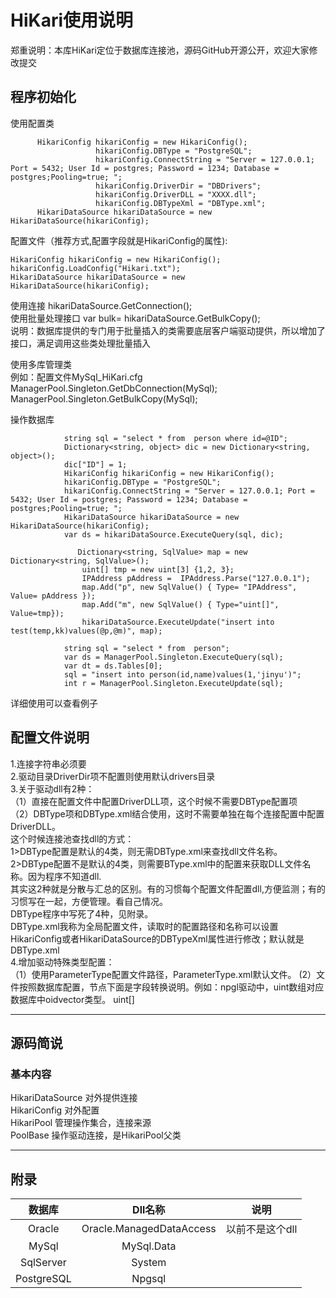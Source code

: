    # HiKari使用说明 
郑重说明：本库HiKari定位于数据库连接池，源码GitHub开源公开，欢迎大家修改提交  
## 程序初始化
使用配置类
```
      HikariConfig hikariConfig = new HikariConfig();
                   hikariConfig.DBType = "PostgreSQL";
                   hikariConfig.ConnectString = "Server = 127.0.0.1; Port = 5432; User Id = postgres; Password = 1234; Database = postgres;Pooling=true; ";
                   hikariConfig.DriverDir = "DBDrivers";
                   hikariConfig.DriverDLL = "XXXX.dll";
                   hikariConfig.DBTypeXml = "DBType.xml";
      HikariDataSource hikariDataSource = new HikariDataSource(hikariConfig);
```

配置文件（推荐方式,配置字段就是HikariConfig的属性):

```
HikariConfig hikariConfig = new HikariConfig();
hikariConfig.LoadConfig("Hikari.txt");
HikariDataSource hikariDataSource = new HikariDataSource(hikariConfig);

```
使用连接
hikariDataSource.GetConnection();  
使用批量处理接口
var bulk= hikariDataSource.GetBulkCopy();  
说明：数据库提供的专门用于批量插入的类需要底层客户端驱动提供，所以增加了接口，满足调用这些类处理批量插入  

使用多库管理类  
例如：配置文件MySql_HiKari.cfg    
ManagerPool.Singleton.GetDbConnection(MySql);   
ManagerPool.Singleton.GetBulkCopy(MySql);   

操作数据库
```
            string sql = "select * from  person where id=@ID";  
            Dictionary<string, object> dic = new Dictionary<string, object>();  
            dic["ID"] = 1;  
            HikariConfig hikariConfig = new HikariConfig();  
            hikariConfig.DBType = "PostgreSQL";  
            hikariConfig.ConnectString = "Server = 127.0.0.1; Port = 5432; User Id = postgres; Password = 1234; Database = postgres;Pooling=true; ";  
            HikariDataSource hikariDataSource = new HikariDataSource(hikariConfig);  
            var ds = hikariDataSource.ExecuteQuery(sql, dic);  

               Dictionary<string, SqlValue> map = new Dictionary<string, SqlValue>();    
                uint[] tmp = new uint[3] {1,2, 3};
                IPAddress pAddress =  IPAddress.Parse("127.0.0.1");
                map.Add("p", new SqlValue() { Type= "IPAddress", Value= pAddress });
                map.Add("m", new SqlValue() { Type="uint[]", Value=tmp});
                hikariDataSource.ExecuteUpdate("insert into test(temp,kk)values(@p,@m)", map);

```

```
            string sql = "select * from  person";  
            var ds = ManagerPool.Singleton.ExecuteQuery(sql);  
            var dt = ds.Tables[0];  
            sql = "insert into person(id,name)values(1,'jinyu')";  
            int r = ManagerPool.Singleton.ExecuteUpdate(sql);   

```
 
		
详细使用可以查看例子   

## 配置文件说明
1.连接字符串必须要  
2.驱动目录DriverDir项不配置则使用默认drivers目录  
3.关于驱动dll有2种：  
  （1）直接在配置文件中配置DriverDLL项，这个时候不需要DBType配置项  
  （2）DBType项和DBType.xml结合使用，这时不需要单独在每个连接配置中配置DriverDLL。  
      这个时候连接池查找dll的方式：  
      1>DBType配置是默认的4类，则无需DBType.xml来查找dll文件名称。  
      2>DBType配置不是默认的4类，则需要BType.xml中的配置来获取DLL文件名称。因为程序不知道dll.  
       其实这2种就是分散与汇总的区别。有的习惯每个配置文件配置dll,方便监测；有的习惯写在一起，方便管理。看自己情况。  
       DBType程序中写死了4种，见附录。  
 DBType.xml我称为全局配置文件，读取时的配置路径和名称可以设置HikariConfig或者HikariDataSource的DBTypeXml属性进行修改；默认就是DBType.xml  
4.增加驱动特殊类型配置：  
  （1）使用ParameterType配置文件路径，ParameterType.xml默认文件。
   (2）文件按照数据库配置，节点下面是字段转换说明。例如：npgl驱动中，uint数组对应数据库中oidvector类型。
   <Npgsql>
		<oidvector>uint[]</oidvector>
  </Npgsql>


-------------------------------------------------------------------------------------------------------

## 源码简说
### 基本内容
HikariDataSource 对外提供连接  
HikariConfig 对外配置  
HikariPool 管理操作集合，连接来源  
PoolBase 操作驱动连接，是HikariPool父类  

----------------------------------------------------------------


## 附录
|数据库	|Dll名称|说明|
|:-------:|:------:|:-----:|
|Oracle	|Oracle.ManagedDataAccess	|以前不是这个dll|
|MySql	|MySql.Data| 
|SqlServer|System| |
|PostgreSQL|Npgsql||
